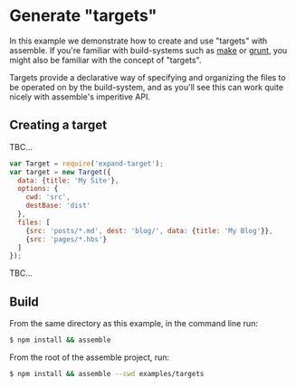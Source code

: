 # Generate "targets"

In this example we demonstrate how to create and use "targets" with assemble. If you're familiar with build-systems such as [make][] or [grunt][], you might also be familiar with the concept of "targets".

Targets provide a declarative way of specifying and organizing the files to be operated on by the build-system, and as you'll see this can work quite nicely with assemble's imperitive API.

## Creating a target

TBC...

```js
var Target = require('expand-target');
var target = new Target({
  data: {title: 'My Site'},
  options: {
    cwd: 'src',
    destBase: 'dist'
  },
  files: [
    {src: 'posts/*.md', dest: 'blog/', data: {title: 'My Blog'}},
    {src: 'pages/*.hbs'}
  ]
});
```

TBC...


## Build

From the same directory as this example, in the command line run:

```sh
$ npm install && assemble
```

From the root of the assemble project, run:

```sh
$ npm install && assemble --cwd examples/targets
```

[make]: http://www.gnu.org/software/make/manual/make.html#Phony-Targets
[grunt]: http://gruntjs.com/configuring-tasks#task-configuration-and-targets